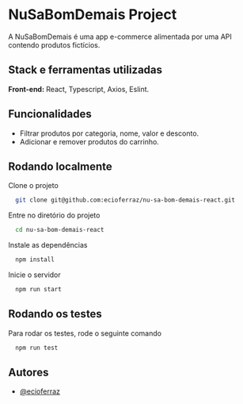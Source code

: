 
# NuSaBomDemais Project

A NuSaBomDemais é uma app e-commerce alimentada por uma API contendo produtos fictícios.


## Stack e ferramentas utilizadas

**Front-end:** React, Typescript, Axios, Eslint.


## Funcionalidades

- Filtrar produtos por categoria, nome, valor e desconto.
- Adicionar e remover produtos do carrinho.


## Rodando localmente

Clone o projeto

```bash
  git clone git@github.com:ecioferraz/nu-sa-bom-demais-react.git
```

Entre no diretório do projeto

```bash
  cd nu-sa-bom-demais-react
```

Instale as dependências

```bash
  npm install
```

Inicie o servidor

```bash
  npm run start
```


## Rodando os testes

Para rodar os testes, rode o seguinte comando

```bash
  npm run test
```


## Autores

- [@ecioferraz](https://www.github.com/ecioferraz)

